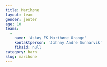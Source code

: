 ```yaml
---
title: Marihøne
layout: team
gender: jenter
age: 10
teams:
  -
    name: 'Askøy FK Marihøne Orange'
    kontaktperson: 'Johnny Andre Sunnarvik'
    fiksid: null
category: barn
slug: marihone
---
```

